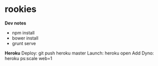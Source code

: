 rookies
=======

**Dev notes**
- npm install
- bower install
- grunt serve


**Heroku**
Deploy:  git push heroku master
Launch: heroku open
Add Dyno: heroku ps:scale web=1